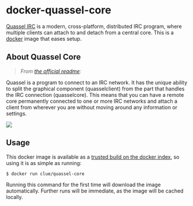 # docker-quassel-core

[Quassel IRC](http://quassel-irc.org/) is a modern, cross-platform, distributed IRC program,
where multiple clients can attach to and detach from a central core.
This is a [docker](https://www.docker.io) image that eases setup.

## About Quassel Core

> *From [the official readme](http://bugs.quassel-irc.org/projects/quassel-irc/wiki):*

Quassel is a program to connect to an IRC network.
It has the unique ability to split the graphical component (quasselclient) from the part that handles the IRC connection (quasselcore).
This means that you can have a remote core permanently connected to one or more IRC networks and attach a client from wherever you are without moving around any information or settings.

![](http://bugs.quassel-irc.org/attachments/download/111/distributed.png)

## Usage

This docker image is available as a [trusted build on the docker index](https://index.docker.io/u/clue/findgithubemail/),
so using it is as simple as running:

```bash
$ docker run clue/quassel-core
```

Running this command for the first time will download the image automatically.
Further runs will be immediate, as the image will be cached locally.
